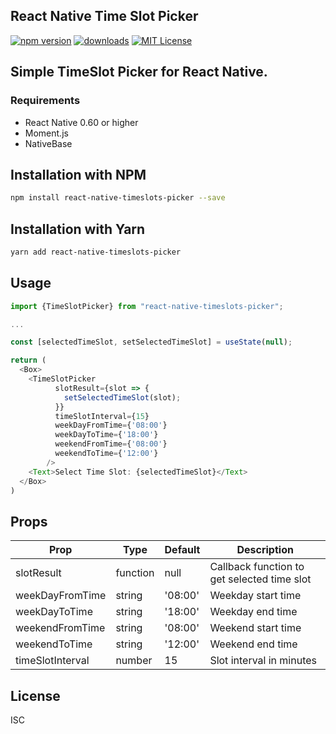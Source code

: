 ## React Native Time Slot Picker

[![npm version](https://badge.fury.io/js/react-native-timeslots-picker.svg)](https://npmjs.com/package/react-native-timeslots-picker)
[![downloads](https://img.shields.io/npm/dm/react-native-timeslots-picker.svg)](https://npmjs.com/package/react-native-timeslots-picker)
[![MIT License](https://img.shields.io/npm/l/react-native-timeslots-picker.svg)](https://npmjs.com/package/react-native-timeslots-picker)

## Simple TimeSlot Picker for React Native.

### Requirements

- React Native 0.60 or higher
- Moment.js
- NativeBase

## Installation with NPM

```bash
npm install react-native-timeslots-picker --save
```

## Installation with Yarn

```bash
yarn add react-native-timeslots-picker
```

## Usage

```javascript
import {TimeSlotPicker} from "react-native-timeslots-picker";

...

const [selectedTimeSlot, setSelectedTimeSlot] = useState(null);

return (
  <Box>
    <TimeSlotPicker
          slotResult={slot => {
            setSelectedTimeSlot(slot);
          }}
          timeSlotInterval={15}
          weekDayFromTime={'08:00'}
          weekDayToTime={'18:00'}
          weekendFromTime={'08:00'}
          weekendToTime={'12:00'}
        />
    <Text>Select Time Slot: {selectedTimeSlot}</Text>
  </Box>
)

```

## Props

| Prop             | Type     | Default | Description                                 |
| ---------------- | -------- | ------- | ------------------------------------------- |
| slotResult       | function | null    | Callback function to get selected time slot |
| weekDayFromTime  | string   | '08:00' | Weekday start time                          |
| weekDayToTime    | string   | '18:00' | Weekday end time                            |
| weekendFromTime  | string   | '08:00' | Weekend start time                          |
| weekendToTime    | string   | '12:00' | Weekend end time                            |
| timeSlotInterval | number   | 15      | Slot interval in minutes                    |

## License

ISC
